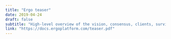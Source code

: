 ```yaml
---
title: "Ergo teaser"
date: 2019-04-24
draft: false
subtitle: "High-level overview of the vision, consensus, clients, survivability, economy, and applicability."
link: "https://docs.ergoplatform.com/teaser.pdf"
---
```

